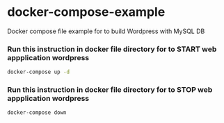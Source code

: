 # docker-compose-example
Docker compose file example for to build Wordpress with MySQL DB



### Run this instruction in docker file directory for to START web appplication wordpress
```bash
docker-compose up -d
```
### Run this instruction in docker file directory for to STOP web appplication wordpress
```bash
docker-compose down
```
